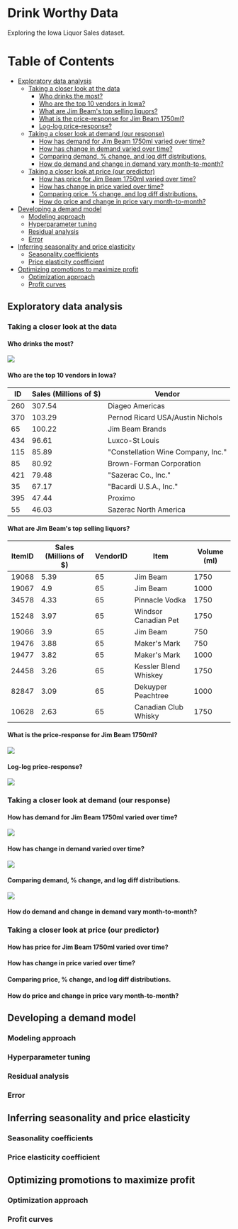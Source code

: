 # Drink Worthy Data
Exploring the Iowa Liquor Sales dataset.

# Table of Contents
- [Exploratory data analysis](#exploratory-data-analysis)
    * [Taking a closer look at the data](#taking-a-closer-look-at-the-data)
        + [Who drinks the most?](#who-drinks-the-most)
        + [Who are the top 10 vendors in Iowa?](#who-are-the-top-10-vendors-in-iowa)
        + [What are Jim Beam's top selling liquors?](#what-are-jim-beam-top-selling-liquors)
        + [What is the price-response for Jim Beam 1750ml?](#what-is-the-price-response)
        + [Log-log price-response?](#log-log-price-response)
    * [Taking a closer look at demand (our response)](#taking-a-closer-look-at-demand)
        + [How has demand for Jim Beam 1750ml varied over time?](#how-has-demand-varied-over-time)
        + [How has change in demand varied over time?](#how-has-change-in-demand-varied-over-time)
        + [Comparing demand, % change, and log diff distributions.](#comparing-demand-change-and-log-diff-distributions)
        + [How do demand and change in demand vary month-to-month?](#how-do-demand-and-change-in-demand-vary-month-to-month)
    * [Taking a closer look at price (our predictor)](#taking-a-closer-look-at-price)
        + [How has price for Jim Beam 1750ml varied over time?](#how-has-price-varied-over-time)
        + [How has change in price varied over time?](#how-has-change-in-price-varied-over-time)
        + [Comparing price, % change, and log diff distributions.](#comparing-price-change-and-log-diff-distributions)
        + [How do price and change in price vary month-to-month?](#how-do-price-and-change-in-price-vary-month-to-month)
- [Developing a demand model](#developing-a-demand-model)
    * [Modeling approach](#modeling-approach)
    * [Hyperparameter tuning](#hyperparameter-tuning)
    * [Residual analysis](#residual-analysis)
    * [Error](#error)
- [Inferring seasonality and price elasticity](#inferring-seasonality-and-price-elasticity)
    * [Seasonality coefficients](#seasonality-coefficient)
    * [Price elasticity coefficient](#price-elasticity-coefficient)
- [Optimizing promotions to maximize profit](#optimizing-promotions-to-maximize-profit)
    * [Optimization approach](#optimization-approach)
    * [Profit curves](#profit-curves)

<a name="exploratory-data-analysis"></a>
## Exploratory data analysis

<a name="taking-a-closer-look-at-the-data"></a>
### Taking a closer look at the data

<a name="who-drinks-the-most"></a>
#### Who drinks the most?

<img src="./img/county_consumption_choropleth_map.png">

<a name="who-are-the-top-10-vendors-in-iowa"></a>
#### Who are the top 10 vendors in Iowa?

| ID  | Sales (Millions of $) | Vendor                             | 
|-----|-----------------------|------------------------------------| 
| 260 | 307.54                | Diageo Americas                    | 
| 370 | 103.29                | Pernod Ricard USA/Austin Nichols   | 
| 65  | 100.22                | Jim Beam Brands                    | 
| 434 | 96.61                 | Luxco-St Louis                     | 
| 115 | 85.89                 | "Constellation Wine Company, Inc." |
| 85  | 80.92                 | Brown-Forman Corporation           | 
| 421 | 79.48                 | "Sazerac Co., Inc."                | 
| 35  | 67.17                 | "Bacardi U.S.A., Inc."             | 
| 395 | 47.44                 | Proximo                            | 
| 55  | 46.03                 | Sazerac North America              | 

<a name="what-are-jim-beam-top-selling-liquors"></a>
#### What are Jim Beam's top selling liquors?

| ItemID | Sales (Millions of $) | VendorID | Item                  | Volume (ml) | 
|--------|-----------------------|----------|-----------------------|-------------| 
| 19068  | 5.39                  | 65       | Jim Beam              | 1750        | 
| 19067  | 4.9                   | 65       | Jim Beam              | 1000        | 
| 34578  | 4.33                  | 65       | Pinnacle Vodka        | 1750        | 
| 15248  | 3.97                  | 65       | Windsor Canadian Pet  | 1750        | 
| 19066  | 3.9                   | 65       | Jim Beam              | 750         | 
| 19476  | 3.88                  | 65       | Maker's Mark          | 750         | 
| 19477  | 3.82                  | 65       | Maker's Mark          | 1000        | 
| 24458  | 3.26                  | 65       | Kessler Blend Whiskey | 1750        | 
| 82847  | 3.09                  | 65       | Dekuyper Peachtree    | 1000        | 
| 10628  | 2.63                  | 65       | Canadian Club Whisky  | 1750        | 

<a name="what-is-the-price-response"></a>
#### What is the price-response for Jim Beam 1750ml?
<img src="./img/price_response.png">

<a name="log-log-price-response"></a>
#### Log-log price-response?
<img src="./img/log_log_price_response.png">

<a name="taking-a-closer-look-at-demand"></a>
### Taking a closer look at demand (our response)

<a name="how-has-demand-varied-over-time"></a>
#### How has demand for Jim Beam 1750ml varied over time?
<img src="./img/historical_demand.png">

<a name="how-has-change-in-demand-varied-over-time"></a>
#### How has change in demand varied over time?
<img src="./img/historical_change_in_demand.png">

<a name="comparing-demand-change-and-log-diff-distributions"></a>
#### Comparing demand, % change, and log diff distributions.
<img src="./img/demand_hist.png">

<a name="how-do-demand-and-change-in-demand-vary-month-to-month"></a>
#### How do demand and change in demand vary month-to-month?

<a name="taking-a-closer-look-at-price"></a>
### Taking a closer look at price (our predictor)

<a name="how-has-price-varied-over-time"></a>
#### How has price for Jim Beam 1750ml varied over time?

<a name="how-has-change-in-price-varied-over-time"></a>
#### How has change in price varied over time?

<a name="comparing-price-change-and-log-diff-distributions"></a>
#### Comparing price, % change, and log diff distributions.

<a name="how-do-price-and-change-in-price-vary-month-to-month"></a>
#### How do price and change in price vary month-to-month?

<a name="developing-a-demand-model"></a>
## Developing a demand model

<a name="modeling-approach"></a>
### Modeling approach

<a name="hyperparameter-tuning"></a>
### Hyperparameter tuning

<a name="residual-analysis"></a>
### Residual analysis

<a name="error"></a>
### Error

<a name="inferring-seasonality-and-price-elasticity"></a>
## Inferring seasonality and price elasticity

<a name="seasonality-coefficient"></a>
### Seasonality coefficients

<a name="price-elasticity-coefficient"></a>
### Price elasticity coefficient

<a name="optimizing-promotions-to-maximize-profit"></a>
## Optimizing promotions to maximize profit

<a name="optimization-approach"></a>
### Optimization approach

<a name="profit-curves"></a>
### Profit curves
